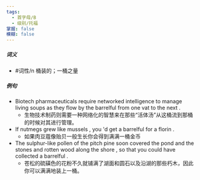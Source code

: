 ```yaml
---
tags:
  - 首字母/B
  - 级别/托福
掌握: false
模糊: false
---
```

##### 词义
- #词性/n  桶装的；一桶之量
##### 例句
- Biotech pharmaceuticals require networked intelligence to manage living soups as they flow by the barrelful from one vat to the next .
	- 生物技术制药则需要一种网络化的智慧来在那些“活体汤”从这桶流到那桶的时候对其进行管理。
- If nutmegs grew like mussels , you 'd get a barrelful for a florin .
	- 如果肉豆蔻像贻贝一般生长你会得到满满一桶金币
- The sulphur-like pollen of the pitch pine soon covered the pond and the stones and rotten wood along the shore , so that you could have collected a barrelful .
	- 苍松的硫磺色的花粉不久就铺满了湖面和圆石以及沿湖的那些朽木，因此你可以满满地装上一桶。
